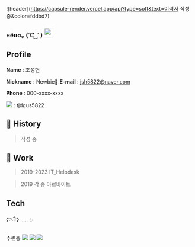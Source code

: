 ![header](https://capsule-render.vercel.app/api?type=soft&text=이력서 작성중&color=fddbd7)

### нёιισ｡ (˙ᘧ ͜ ˙ ) <img src="https://github.com/tjdgus5822/tjdgus5822/assets/144208258/8d2c0106-6913-486a-9ff4-ff2d4204e889" width="25" height="25">

<!-- img src="https://github.com/tjdgus5822/tjdgus5822/assets/144208258/8d2c0106-6913-486a-9ff4-ff2d4204e889" width="20" height="20" -->



## Profile


**Name** : 조성현

**Nickname** : Newbie🐣
**E-mail** : jsh5822@naver.com

**Phone** : 000-xxxx-xxxx

**<img src="https://img.shields.io/badge/Github-181717?style=for-the-badge&logo=Github&logoColor=white">** : tjdgus5822

## 🌱 History

>작성 중

## 🕺 Work

>2019-2023 IT_Helpdesk

>2019 각 종 아르바이트

## Tech

ʕ·͡ˑ·ཻʔ ..... ✨

수련중 <img src="https://img.shields.io/badge/Swift-F05138?style=for-the-badge&logo=Swift&logoColor=white"> <img src="https://img.shields.io/badge/Swift-F05138?style=for-the-badge&logo=Swift&logoColor=white"> <img src="https://img.shields.io/badge/Swift-F05138?style=for-the-badge&logo=Swift&logoColor=white"> 
